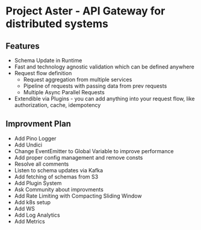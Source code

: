 # Project Aster - API Gateway for distributed systems

## Features
- Schema Update in Runtime
- Fast and technology agnostic validation which can be defined anywhere
- Request flow definition
  - Request aggregation from multiple services
  - Pipeline of requests with passing data from prev requests
  - Multiple Async Parallel Requests 
- Extendible via Plugins - you can add anything into your request flow, like authorization, cache, idempotency

## Improvment Plan
- Add Pino Logger
- Add Undici
- Change EventEmitter to Global Variable to improve performance
- Add proper config management and remove consts
- Resolve all comments
- Listen to schema updates via Kafka
- Add fetching of schemas from S3
- Add Plugin System
- Ask Community about improvments
- Add Rate Limiting with Compacting Sliding Window
- Add k8s setup
- Add WS
- Add Log Analytics
- Add Metrics